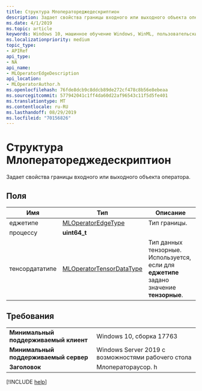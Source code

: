 ```yaml
---
title: Структура Млоператореджедескриптион
description: Задает свойства границы входного или выходного объекта оператора.
ms.date: 4/1/2019
ms.topic: article
keywords: Windows 10, машинное обучение Windows, WinML, пользовательские операторы, Млоператореджедескриптион
ms.localizationpriority: medium
topic_type:
- APIRef
api_type:
- NA
api_name:
- MLOperatorEdgeDescription
api_location:
- MLOperatorAuthor.h
ms.openlocfilehash: 76fde8dcb9c8ddcb89de272cf478c8b56e8ebeaa
ms.sourcegitcommit: 577942041c1ff4da60d22af96543c11f5d5fe401
ms.translationtype: MT
ms.contentlocale: ru-RU
ms.lasthandoff: 08/29/2019
ms.locfileid: "70156826"
---
```

# <a name="mloperatoredgedescription-struct"></a>Структура Млоператореджедескриптион

Задает свойства границы входного или выходного объекта оператора.

## <a name="fields"></a>Поля

| Имя           | Тип                     | Описание           |
|----------------|--------------------------|-----------------------|
| еджетипе       | [MLOperatorEdgeType](MLOperatorEdgeType.md)       | Тип границы. |
| процессу       | **uint64_t**                 |                       |
| тенсордататипе | [MLOperatorTensorDataType](MLOperatorTensorDataType.md) | Тип данных тензорные. Используется, если для **еджетипе** задано значение **тензорные**. |

## <a name="requirements"></a>Требования

| | |
|-|-|
| **Минимальный поддерживаемый клиент** | Windows 10, сборка 17763 |
| **Минимальный поддерживаемый сервер** | Windows Server 2019 с возможностями рабочего стола |
| **Заголовок** | Млоператораусор. h |

[!INCLUDE [help](../../includes/get-help.md)]
